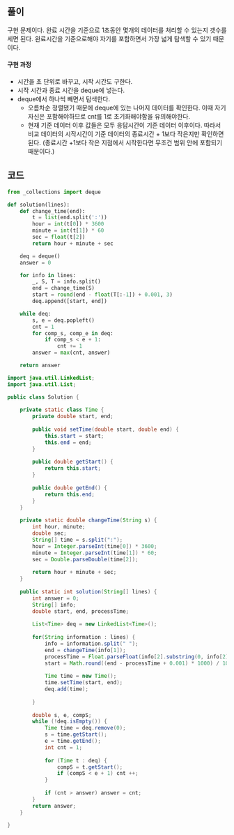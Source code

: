 ## 풀이

구현 문제이다. 완료 시간을 기준으로 1초동안 몇개의 데이터를 처리할 수 있는지 갯수를 세면 된다. 완료시간을 기준으로해야 자기를 포함하면서 가장 넓게 탐색할 수 있기 때문이다.



#### 구현 과정

- 시간을 초 단위로 바꾸고, 시작 시간도 구한다.
- 시작 시간과 종료 시간을 deque에 넣는다.
- deque에서 하나씩 빼면서 탐색한다.
  - 오름차순 정렬됐기 때문에 deque에 있는 나머지 데이터를 확인한다. 이때 자기 자신은 포함해야하므로 cnt를 1로 초기화해야함을 유의해야한다.
  - 현재 기준 데이터 이후 값들은 모두 응답시간이 기준 데이터 이후이다. 따라서 비교 데이터의 시작시간이 기준 데이터의 종료시간 + 1보다 작은지만 확인하면 된다. (종료시간 +1보다 작은 지점에서 시작한다면 무조건 범위 안에 포함되기 때문이다.)



## 코드

```python
from _collections import deque

def solution(lines):
    def change_time(end):
        t = list(end.split(':'))
        hour = int(t[0]) * 3600
        minute = int(t[1]) * 60
        sec = float(t[2])
        return hour + minute + sec

    deq = deque()
    answer = 0

    for info in lines:
        _, S, T = info.split()
        end = change_time(S)
        start = round(end - float(T[:-1]) + 0.001, 3)
        deq.append([start, end])

    while deq:
        s, e = deq.popleft()
        cnt = 1
        for comp_s, comp_e in deq:
            if comp_s < e + 1:
                cnt += 1
        answer = max(cnt, answer)

    return answer
```

```java
import java.util.LinkedList;
import java.util.List;

public class Solution {
	
	private static class Time {
		private double start, end;
		
		public void setTime(double start, double end) {
			this.start = start;
			this.end = end;
		}
		
		public double getStart() {
			return this.start;
		}
		
		public double getEnd() {
			return this.end;
		}
	}
	
	private static double changeTime(String s) {
		int hour, minute;
        double sec;
        String[] time = s.split(":");
        hour = Integer.parseInt(time[0]) * 3600;
        minute = Integer.parseInt(time[1]) * 60;
        sec = Double.parseDouble(time[2]);
        
        return hour + minute + sec;
	}
	
	public static int solution(String[] lines) {
        int answer = 0;
        String[] info;
        double start, end, processTime;
        
        List<Time> deq = new LinkedList<Time>();
        
        for(String information : lines) {
        	info = information.split(" ");
        	end = changeTime(info[1]);
        	processTime = Float.parseFloat(info[2].substring(0, info[2].length()-1));
        	start = Math.round((end - processTime + 0.001) * 1000) / 1000.0;
        	
        	Time time = new Time();
        	time.setTime(start, end);
        	deq.add(time);
        	
        }
        
        double s, e, compS;
        while (!deq.isEmpty()) {
        	Time time = deq.remove(0);
        	s = time.getStart();
        	e = time.getEnd();
        	int cnt = 1;
        	
        	for (Time t : deq) {
        		compS = t.getStart();
        		if (compS < e + 1) cnt ++;
        	}
        	
        	if (cnt > answer) answer = cnt;
        }
        return answer;
    }

}

```

